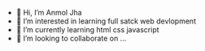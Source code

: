 - 👋 Hi, I’m Anmol Jha
- 👀 I’m interested in learning full satck web devlopment
- 🌱 I’m currently learning html css javascript
- 💞️ I’m looking to collaborate on ...

<!---
Anmol99820/Anmol99820 is a ✨ special ✨ repository because its `README.md` (this file) appears on your GitHub profile.
You can click the Preview link to take a look at your changes.
--->
